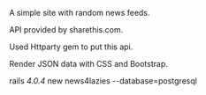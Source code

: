 A simple site with random news feeds. 

API provided by sharethis.com.

Used Httparty gem to put this api.

Render JSON data with CSS and Bootstrap.

rails _4.0.4_ new news4lazies --database=postgresql